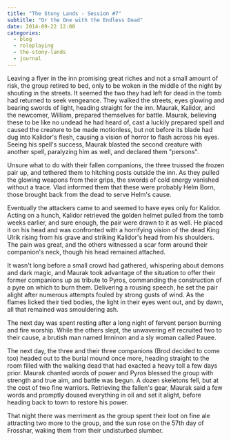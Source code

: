 ```yaml
---
title: "The Stony Lands - Session #7"
subtitle: "Or the One with the Endless Dead"
date: 2014-09-22 12:00
categories:
  - blog
  - roleplaying
  - the-stony-lands
  - journal
---
```

Leaving a flyer in the inn promising great riches and not a small amount of risk, the group retired to bed, only to be woken in the middle of the night by shouting in the streets. It seemed the two they had left for dead in the tomb had returned to seek vengeance. They walked the streets, eyes glowing and bearing swords of light, heading straight for the inn. Maurak, Kalidor, and the newcomer, William, prepared themselves for battle. Maurak, believing these to be like no undead he had heard of, cast a luckily prepared spell and caused the creature to be made motionless, but not before its blade had dug into Kalidor's flesh, causing a vision of horror to flash across his eyes. Seeing his spell's success, Maurak blasted the second creature with another spell, paralyzing him as well, and declared them "persons".

Unsure what to do with their fallen companions, the three trussed the frozen pair up, and tethered them to hitching posts outside the inn. As they pulled the glowing weapons from their grips, the swords of cold energy vanished without a trace. Vlad informed them that these were probably Helm Born, those brought back from the dead to serve Helm's cause.

Eventually the attackers came to and seemed to have eyes only for Kalidor. Acting on a hunch, Kalidor retrieved the golden helmet pulled from the tomb weeks earlier, and sure enough, the pair were drawn to it as well. He placed it on his head and was confronted with a horrifying vision of the dead King Ulrik rising from his grave and striking Kalidor's head from his shoulders. The pain was great, and the others witnessed a scar form around their companion's neck, though his head remained attached.

It wasn't long before a small crowd had gathered, whispering about demons and dark magic, and Maurak took advantage of the situation to offer their former companions up as tribute to Pyros, commanding the construction of a pyre on which to burn them. Delivering a rousing speech, he set the pair alight after numerous attempts fouled by strong gusts of wind. As the flames licked their tied bodies, the light in their eyes went out, and by dawn, all that remained was smouldering ash.

The next day was spent resting after a long night of fervent person burning and fire worship. While the others slept, the unwavering elf recruited two to their cause, a brutish man named Imninon and a sly woman called Pauee.

The next day, the three and their three companions (Brod decided to come too) headed out to the burial mound once more, heading straight to the room filled with the walking dead that had exacted a heavy toll a few days prior. Maurak chanted words of power and Pyros blessed the group with strength and true aim, and battle was begun. A dozen skeletons fell, but at the cost of two fine warriors. Retrieving the fallen's gear, Maurak said a few words and promptly doused everything in oil and set it alight, before heading back to town to restore his power.

That night there was merriment as the group spent their loot on fine ale attracting two more to the group, and the sun rose on the 57th day of Frosshar, waking them from their undisturbed slumber.
